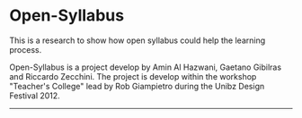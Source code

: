 Open-Syllabus
=============

This is a research to show how open syllabus could help the learning process.

Open-Syllabus is a project develop by Amin Al Hazwani, Gaetano Gibilras and Riccardo Zecchini.
The project is develop within the workshop "Teacher's College" lead by Rob Giampietro during the Unibz Design Festival 2012.

_____________________________________
